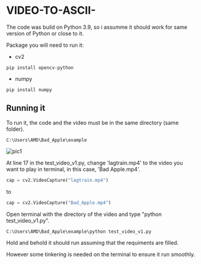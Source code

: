 # VIDEO-TO-ASCII-

The code was build on Python 3.9, so i assumme it should work for same version of Python or close to it.

Package you will need to run it:
- cv2		
```
pip install opencv-python
```
- numpy 	
```
pip install numpy
```

## Running it

To run it, the code and the video must be in the same directory (same folder). 
```
C:\Users\AMD\Bad_Apple\example
```
![pic1](https://user-images.githubusercontent.com/76024496/197989555-54d67b4f-62eb-49d3-b9aa-ad04a03a88b4.png)

At line 17 in the test_video_v1.py, change 'lagtrain.mp4' to the video you want to play in terminal, in this case, 
'Bad Apple.mp4'.

```python
cap = cv2.VideoCapture("lagtrain.mp4")  
```
to 
```python
cap = cv2.VideoCapture("Bad_Apple.mp4")  
```
Open terminal with the directory of the video and type "python test_video_v1.py".
```
C:\Users\AMD\Bad_Apple\example\python test_video_v1.py
```
Hold and behold it should run assuming that the requiments are filled.

However some tinkering is needed on the terminal to ensure it run smoothly. 
